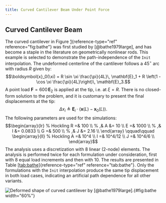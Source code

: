 ```yaml
---
title: Curved Cantilever Beam Under Point Force
---
```


## Curved Cantilever Beam

The curved cantilever in Figure [1](#fig:bathe){reference-type="ref"
reference="fig:bathe"} was first studied by [@bathe1979large], and has
become a staple in the literature on geometrically nonlinear rods. This
example is selected to demonstrate the path-independence of the `Init`
interpolation. The undeformed centerline of the cantilever follows a
$45^\circ$ arc with radius $R$ given by:
$$\boldsymbol{x}_0(\xi) = R \sin \xi \frac{\pi}{4L}\, \mathbf{E}_1 
                      + R \left(1 - \cos \xi \frac{\pi}{4L}\right)\, \mathbf{E}_3.$$
A point load $\boldsymbol{F} = 600 \, \mathbf{E}_2$ is applied at the
tip, i.e. at $\xi = R$. There is no closed-form solution to the problem,
and it is customary to present the final displacements at the tip:
$$\Delta x_i \triangleq \mathbf{E}_i \cdot \left(\boldsymbol{x}(L) - \boldsymbol{x}_0(L)\right).$$
The following parameters are used for the simulations:
$$\begin{array}{lr}
% Hockling
    R  =& 100 \\ %   ,& A  &= 10 \\
    E  =& 1000 \\ %   ,& I  &= 0.0833 \\
    G  =& 500 \\ %   ,& J  &= 2.16 \\
\end{array}
\qquad\qquad
\begin{array}{ll}
% Hockling
    A  =& 10^4    \\
    I  =& 10^4/12 \\
    J  =& 10^4/6  \\
\end{array}$$ The analysis uses a discretization with 8 linear (2-node)
elements. The analysis is performed twice for each formulation under
consideration, first with 8 equal load increments and then with 10. The
results are presented in
Table [\[tab:bathe\]](#tab:bathe){reference-type="ref"
reference="tab:bathe"}. Only the formulations with the `Init`
interpolation produce the same tip displacement in both load cases,
indicating an artificial path dependence for all other variants.

![Deformed shape of curved cantilever by
[@bathe1979large].](Figures/Figure_3){#fig:bathe width="60%"}

